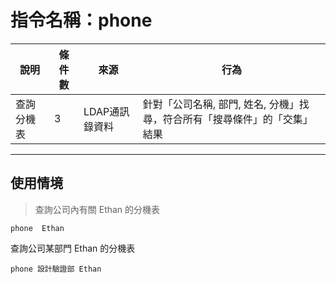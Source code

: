 # 指令名稱：phone

| 說明 | 條件數 | 來源 | 行為 |
| --- | --- | --- | --- |
| 查詢分機表 | 3 | LDAP通訊錄資料 | 針對「公司名稱, 部門, 姓名, 分機」找尋，符合所有「搜尋條件」的「交集」結果 |

---

## 使用情境

> 查詢公司內有關 Ethan 的分機表

```
phone  Ethan
```

查詢公司某部門 Ethan 的分機表

```
phone 設計驗證部 Ethan
```



